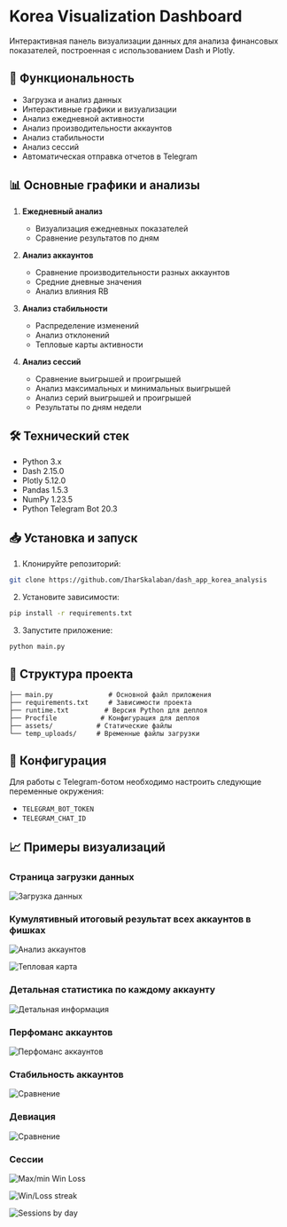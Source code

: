 # Korea Visualization Dashboard

Интерактивная панель визуализации данных для анализа финансовых показателей, построенная с использованием Dash и Plotly.

## 🚀 Функциональность

- Загрузка и анализ данных
- Интерактивные графики и визуализации
- Анализ ежедневной активности
- Анализ производительности аккаунтов
- Анализ стабильности
- Анализ сессий
- Автоматическая отправка отчетов в Telegram

## 📊 Основные графики и анализы

1. **Ежедневный анализ**
   - Визуализация ежедневных показателей
   - Сравнение результатов по дням

2. **Анализ аккаунтов**
   - Сравнение производительности разных аккаунтов
   - Средние дневные значения
   - Анализ влияния RB

3. **Анализ стабильности**
   - Распределение изменений
   - Анализ отклонений
   - Тепловые карты активности

4. **Анализ сессий**
   - Сравнение выигрышей и проигрышей
   - Анализ максимальных и минимальных выигрышей
   - Анализ серий выигрышей и проигрышей
   - Результаты по дням недели

## 🛠 Технический стек

- Python 3.x
- Dash 2.15.0
- Plotly 5.12.0
- Pandas 1.5.3
- NumPy 1.23.5
- Python Telegram Bot 20.3

## 📥 Установка и запуск

1. Клонируйте репозиторий:
```bash
git clone https://github.com/IharSkalaban/dash_app_korea_analysis
```

2. Установите зависимости:
```bash
pip install -r requirements.txt
```

3. Запустите приложение:
```bash
python main.py
```

## 📁 Структура проекта

```
├── main.py              # Основной файл приложения
├── requirements.txt     # Зависимости проекта
├── runtime.txt         # Версия Python для деплоя
├── Procfile           # Конфигурация для деплоя
├── assets/           # Статические файлы
└── temp_uploads/     # Временные файлы загрузки
```

## 🔧 Конфигурация

Для работы с Telegram-ботом необходимо настроить следующие переменные окружения:
- `TELEGRAM_BOT_TOKEN`
- `TELEGRAM_CHAT_ID`

## 📈 Примеры визуализаций

### Cтраница загрузки данных
![Загрузка данных](assets/images/1.png)


### Кумулятивный итоговый результат всех аккаунтов в фишках
![Анализ аккаунтов](assets/images/2.png)

![Тепловая карта](assets/images/3.png)


### Детальная статистика по каждому аккаунту
![Детальная информация](assets/images/5.png)

### Перфоманс аккаунтов
![Перфоманс аккаунтов](assets/images/7.png)


### Стабильность аккаунтов
![Сравнение](assets/images/9.png)

### Девиация
![Сравнение](assets/images/10.png)

### Сессии
![Max/min Win Loss](assets/images/13.png)

![Win/Loss streak](assets/images/14.png)

![Sessions by day](assets/images/15.png)
 

